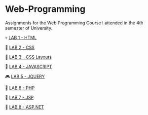 # Web-Programming
Assignments for the Web Programming Course I attended in the 4th semester of University.

💀  [LAB 1 - HTML](https://github.com/marivsteo/Web-Programming/tree/master/lab01HTML)

👔  [LAB 2 - CSS](https://github.com/marivsteo/Web-Programming/tree/master/lab02CSS)

🧥  [LAB 3 - CSS Layouts](https://github.com/marivsteo/Web-Programming/tree/master/lab03CSSLayouts)

🧠  [LAB 4 - JAVASCRIPT](https://github.com/marivsteo/Web-Programming/tree/master/lab04JS)

🎮  [LAB 5 - JQUERY](https://github.com/marivsteo/Web-Programming/tree/master/lab05JQUERY)

🔌  [LAB 6 - PHP](https://github.com/marivsteo/Web-Programming/tree/master/lab06PHP)

🔌  [LAB 7 - JSP](https://github.com/marivsteo/Web-Programming/tree/master/lab07JSP)

🔌  [LAB 8 - ASP.NET](https://github.com/marivsteo/Web-Programming/tree/master/lab08ASP.NET)

